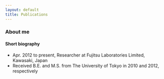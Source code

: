 ```yaml
---
layout: default
title: Publications
---
```


### About me

#### Short biography
+ Apr. 2012 to present, Researcher at Fujitsu Laboratories Limited, Kawasaki, Japan
+ Received B.E. and M.S. from The University of Tokyo in 2010 and 2012, respectively
